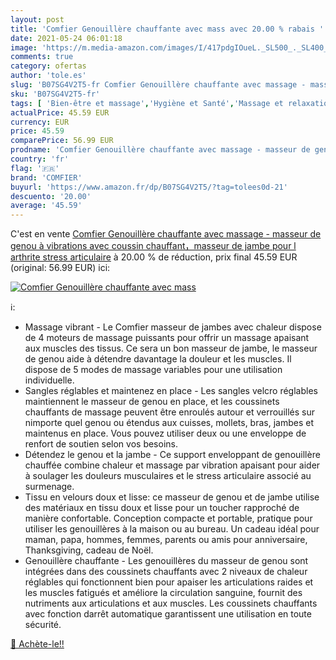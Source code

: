 ```yaml
---
layout: post
title: 'Comfier Genouillère chauffante avec mass avec 20.00 % rabais '
date: 2021-05-24 06:01:18
image: 'https://m.media-amazon.com/images/I/417pdgIOueL._SL500_._SL400_.jpg'
comments: true
category: ofertas
author: 'tole.es'
slug: 'B07SG4V2T5-fr Comfier Genouillère chauffante avec massage - masseur de...'
sku: 'B07SG4V2T5-fr'
tags: [ 'Bien-être et massage','Hygiène et Santé','Massage et relaxation','Masseurs électriques','comfier', ]
actualPrice: 45.59 EUR
currency: EUR
price: 45.59
comparePrice: 56.99 EUR
prodname: 'Comfier Genouillère chauffante avec massage - masseur de genou à vibrations avec coussin chauffant，masseur de jambe pour l arthrite stress articulaire'
country: 'fr'
flag: '🇫🇷'
brand: 'COMFIER'
buyurl: 'https://www.amazon.fr/dp/B07SG4V2T5/?tag=tolees0d-21'
descuento: '20.00'
average: '45.59'
---
```


C'est en vente [Comfier Genouillère chauffante avec massage - masseur de genou à vibrations avec coussin chauffant，masseur de jambe pour l arthrite stress articulaire](https://www.amazon.fr/dp/B07SG4V2T5/?tag=tolees0d-21)  à  20.00 % de réduction, prix final  45.59 EUR (original: 56.99 EUR) ici:

[![Comfier Genouillère chauffante avec mass](https://m.media-amazon.com/images/I/417pdgIOueL._SL500_._SL400_.jpg)](https://www.amazon.fr/dp/B07SG4V2T5/?tag=tolees0d-21)

ℹ️:

- Massage vibrant - Le Comfier masseur de jambes avec chaleur dispose de 4 moteurs de massage puissants pour offrir un massage apaisant aux muscles des tissus. Ce sera un bon masseur de jambe, le masseur de genou aide à détendre davantage la douleur et les muscles. Il dispose de 5 modes de massage variables pour une utilisation individuelle.
- Sangles réglables et maintenez en place - Les sangles velcro réglables maintiennent le masseur de genou en place, et les coussinets chauffants de massage peuvent être enroulés autour et verrouillés sur nimporte quel genou ou étendus aux cuisses, mollets, bras, jambes et maintenus en place. Vous pouvez utiliser deux ou une enveloppe de renfort de soutien selon vos besoins.
- Détendez le genou et la jambe - Ce support enveloppant de genouillère chauffée combine chaleur et massage par vibration apaisant pour aider à soulager les douleurs musculaires et le stress articulaire associé au surmenage.
- Tissu en velours doux et lisse: ce masseur de genou et de jambe utilise des matériaux en tissu doux et lisse pour un toucher rapproché de manière confortable. Conception compacte et portable, pratique pour utiliser les genouillères à la maison ou au bureau. Un cadeau idéal pour maman, papa, hommes, femmes, parents ou amis pour anniversaire, Thanksgiving, cadeau de Noël.
- Genouillère chauffante - Les genouillères du masseur de genou sont intégrées dans des coussinets chauffants avec 2 niveaux de chaleur réglables qui fonctionnent bien pour apaiser les articulations raides et les muscles fatigués et améliore la circulation sanguine, fournit des nutriments aux articulations et aux muscles. Les coussinets chauffants avec fonction darrêt automatique garantissent une utilisation en toute sécurité.

[🛒 Achète-le!!](https://www.amazon.fr/dp/B07SG4V2T5/?tag=tolees0d-21)
